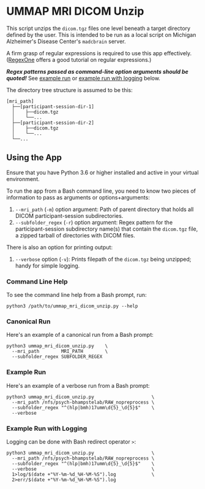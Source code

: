 # UMMAP MRI DICOM Unzip

This script unzips the `dicom.tgz` files one level beneath a target directory defined by the user. This is intended to be run as a local script on Michigan Alzheimer's Disease Center's `madcbrain` server.

A firm grasp of regular expressions is required to use this app effectively. ([RegexOne](https://regexone.com/) offers a good tutorial on regular expressions.)

_**Regex patterns passed as command-line option arguments should be quoted!**_ See [example run](https://github.com/ldnicolasmay/UMMAP_MRI_DICOM_Unzip#example-run) or [example run with logging](https://github.com/ldnicolasmay/UMMAP_MRI_DICOM_Unzip#example-run-with-logging) below.

The directory tree structure is assumed to be this:

```
[mri_path]
  ├──[participant-session-dir-1]
  │    ├──dicom.tgz
  │    └──...
  ├──[participant-session-dir-2]
  │    ├──dicom.tgz
  │    └──...
  └──...
```

## Using the App

Ensure that you have Python 3.6 or higher installed and active in your virtual environment.

To run the app from a Bash command line, you need to know two pieces of information to pass as arguments or options+arguments:

1. `--mri_path` (`-m`) option argument: Path of parent directory that holds all DICOM participant-session subdirectories.
2. `--subfolder_regex` (`-r`) option argument: Regex pattern for the participant-session subdirectory name(s) that contain the `dicom.tgz` file, a zipped tarball of directories with DICOM files.

There is also an option for printing output:

1. `--verbose` option (`-v`): Prints filepath of the `dicom.tgz` being unzipped; handy for simple logging.

### Command Line Help

To see the command line help from a Bash prompt, run:

```
python3 /path/to/ummap_mri_dicom_unzip.py --help
```

### Canonical Run

Here's an example of a canonical run from a Bash prompt:

```
python3 ummap_mri_dicom_unzip.py    \
  --mri_path        MRI_PATH        \
  --subfolder_regex SUBFOLDER_REGEX
```

### Example Run

Here's an example of a verbose run from a Bash prompt:

```
python3 ummap_mri_dicom_unzip.py                     \
  --mri_path /nfs/psych-bhampstelab/RAW_nopreprocess \
  --subfolder_regex "^(hlp|bmh)17umm\d{5}_\d{5}$"    \
  --verbose
```

### Example Run with Logging

Logging can be done with Bash redirect operator `>`:

```
python3 ummap_mri_dicom_unzip.py                     \
  --mri_path /nfs/psych-bhampstelab/RAW_nopreprocess \
  --subfolder_regex "^(hlp|bmh)17umm\d{5}_\d{5}$"    \
  --verbose                                          \
  1>log/$(date +"%Y-%m-%d_%H-%M-%S").log             \
  2>err/$(date +"%Y-%m-%d_%H-%M-%S").log
```
